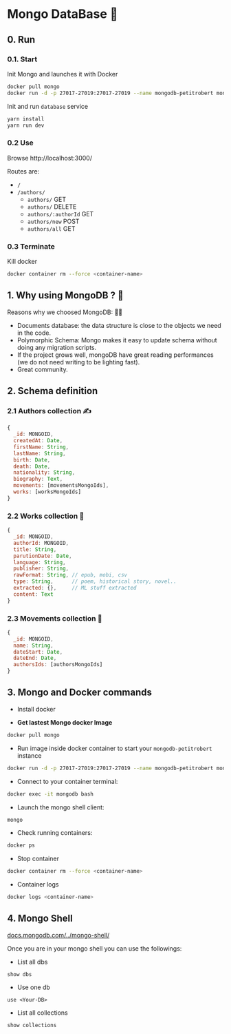 # Mongo DataBase :leaves:

## 0. Run

### 0.1. Start

Init Mongo and launches it with Docker
```sh
docker pull mongo
docker run -d -p 27017-27019:27017-27019 --name mongodb-petitrobert mongo
```

Init and run `database` service
```sh
yarn install
yarn run dev
```

### 0.2 Use

Browse http://localhost:3000/

Routes are:
* `/`
* `/authors/`
  * `authors/` GET
  * `authors/` DELETE
  * `authors/:authorId` GET
  * `authors/new` POST
  * `authors/all` GET


### 0.3 Terminate

Kill docker
```sh
docker container rm --force <container-name>
```

## 1. Why using MongoDB ? :thinking: 

Reasons why we choosed MongoDB: :woman_teacher: 
* Documents database: the data structure is close to the objects we need in the code.
* Polymorphic Schema: Mongo makes it easy to update schema without doing any migration scripts.
* If the project grows well, mongoDB have great reading performances (we do not need writing to be lighting fast).
* Great community.

## 2. Schema definition

### 2.1 **Authors** collection :writing_hand: 


```js
{
  _id: MONGOID,
  createdAt: Date,
  firstName: String,
  lastName: String,
  birth: Date,
  death: Date,
  nationality: String,
  biography: Text,
  movements: [movementsMongoIds],
  works: [worksMongoIds]
}
```

### 2.2 **Works** collection :book:

```js
{
  _id: MONGOID,
  authorId: MONGOID,
  title: String,
  parutionDate: Date,
  language: String,
  publisher: String,
  rawFormat: String, // epub, mobi, csv 
  type: String,      // poem, historical story, novel..
  extracted: {},     // ML stuff extracted
  content: Text
}
```

### 2.3 **Movements** collection :star2:

```js
{
  _id: MONGOID,
  name: String,
  dateStart: Date,
  dateEnd: Date,
  authorsIds: [authorsMongoIds]
}
```

## 3. Mongo and Docker commands

* Install docker

* **Get lastest Mongo docker Image**
```sh
docker pull mongo
```

* Run image inside docker container to start your `mongodb-petitrobert` instance
```sh
docker run -d -p 27017-27019:27017-27019 --name mongodb-petitrobert mongo
```

* Connect to your container terminal:
```sh
docker exec -it mongodb bash
```

* Launch the mongo shell client:
```sh
mongo
```

* Check running containers:
```sh
docker ps
```

* Stop container
```sh
docker container rm --force <container-name>
```

* Container logs
```sh
docker logs <container-name>
```

## 4. Mongo Shell

[docs.mongodb.com/../mongo-shell/](https://docs.mongodb.com/manual/reference/mongo-shell/)

Once you are in your mongo shell you can use the followings:

* List all dbs
```
show dbs
```

* Use one db
```
use <Your-DB>
```

* List all collections
```
show collections
```